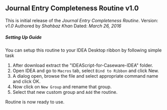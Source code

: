 ## Journal Entry Completeness Routine v1.0

This is initial release of the *Journal Entry Completeness Routine*. 
Version: *v1.0*
Authored by *Shahbaz Khan*
Dated: *March 26, 2016*

##### Setting Up Guide
You can setup this routine to your IDEA Desktop ribbon by following simple task
  1. After download extract the "IDEAScript-for-Caseware-IDEA" folder.
  2. Open IDEA and go to ```Macros``` tab, select ```Bind to Ribbon``` and click New.
  3. A dialog open, browse the file and select appropriate command name and click OK.
  4. Now click on ```New Group``` and rename that group.
  5. Select that new custom group and ```Add``` the routine.
  
Routine is now ready to use.
